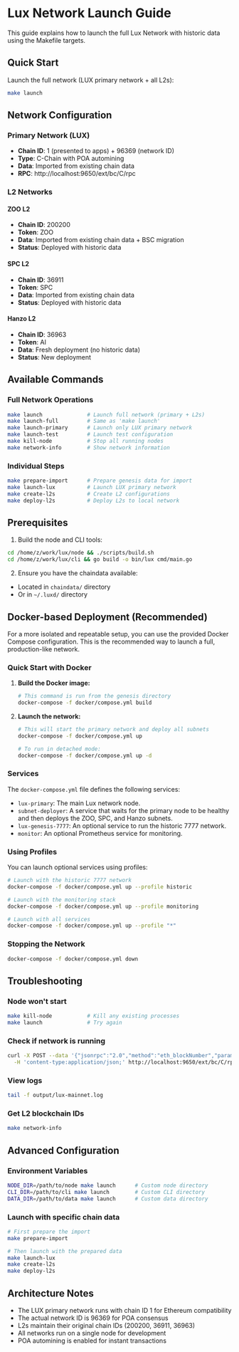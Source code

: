 # Lux Network Launch Guide

This guide explains how to launch the full Lux Network with historic data using the Makefile targets.

## Quick Start

Launch the full network (LUX primary network + all L2s):
```bash
make launch
```

## Network Configuration

### Primary Network (LUX)
- **Chain ID**: 1 (presented to apps) + 96369 (network ID)
- **Type**: C-Chain with POA automining
- **Data**: Imported from existing chain data
- **RPC**: http://localhost:9650/ext/bc/C/rpc

### L2 Networks

#### ZOO L2
- **Chain ID**: 200200
- **Token**: ZOO
- **Data**: Imported from existing chain data + BSC migration
- **Status**: Deployed with historic data

#### SPC L2
- **Chain ID**: 36911
- **Token**: SPC
- **Data**: Imported from existing chain data
- **Status**: Deployed with historic data

#### Hanzo L2
- **Chain ID**: 36963
- **Token**: AI
- **Data**: Fresh deployment (no historic data)
- **Status**: New deployment

## Available Commands

### Full Network Operations
```bash
make launch              # Launch full network (primary + L2s)
make launch-full         # Same as 'make launch'
make launch-primary      # Launch only LUX primary network
make launch-test         # Launch test configuration
make kill-node           # Stop all running nodes
make network-info        # Show network information
```

### Individual Steps
```bash
make prepare-import      # Prepare genesis data for import
make launch-lux          # Launch LUX primary network
make create-l2s          # Create L2 configurations
make deploy-l2s          # Deploy L2s to local network
```

## Prerequisites

1. Build the node and CLI tools:
```bash
cd /home/z/work/lux/node && ./scripts/build.sh
cd /home/z/work/lux/cli && go build -o bin/lux cmd/main.go
```

2. Ensure you have the chaindata available:
- Located in `chaindata/` directory
- Or in `~/.luxd/` directory

## Docker-based Deployment (Recommended)

For a more isolated and repeatable setup, you can use the provided Docker Compose configuration. This is the recommended way to launch a full, production-like network.

### Quick Start with Docker

1.  **Build the Docker image:**
    ```bash
    # This command is run from the genesis directory
    docker-compose -f docker/compose.yml build
    ```

2.  **Launch the network:**
    ```bash
    # This will start the primary network and deploy all subnets
    docker-compose -f docker/compose.yml up

    # To run in detached mode:
    docker-compose -f docker/compose.yml up -d
    ```

### Services

The `docker-compose.yml` file defines the following services:
- `lux-primary`: The main Lux network node.
- `subnet-deployer`: A service that waits for the primary node to be healthy and then deploys the ZOO, SPC, and Hanzo subnets.
- `lux-genesis-7777`: An optional service to run the historic 7777 network.
- `monitor`: An optional Prometheus service for monitoring.

### Using Profiles

You can launch optional services using profiles:

```bash
# Launch with the historic 7777 network
docker-compose -f docker/compose.yml up --profile historic

# Launch with the monitoring stack
docker-compose -f docker/compose.yml up --profile monitoring

# Launch with all services
docker-compose -f docker/compose.yml up --profile "*"
```

### Stopping the Network

```bash
docker-compose -f docker/compose.yml down
```

## Troubleshooting

### Node won't start
```bash
make kill-node           # Kill any existing processes
make launch              # Try again
```

### Check if network is running
```bash
curl -X POST --data '{"jsonrpc":"2.0","method":"eth_blockNumber","params":[],"id":1}' \
  -H 'content-type:application/json;' http://localhost:9650/ext/bc/C/rpc
```

### View logs
```bash
tail -f output/lux-mainnet.log
```

### Get L2 blockchain IDs
```bash
make network-info
```

## Advanced Configuration

### Environment Variables
```bash
NODE_DIR=/path/to/node make launch      # Custom node directory
CLI_DIR=/path/to/cli make launch        # Custom CLI directory
DATA_DIR=/path/to/data make launch      # Custom data directory
```

### Launch with specific chain data
```bash
# First prepare the import
make prepare-import

# Then launch with the prepared data
make launch-lux
make create-l2s
make deploy-l2s
```

## Architecture Notes

- The LUX primary network runs with chain ID 1 for Ethereum compatibility
- The actual network ID is 96369 for POA consensus
- L2s maintain their original chain IDs (200200, 36911, 36963)
- All networks run on a single node for development
- POA automining is enabled for instant transactions